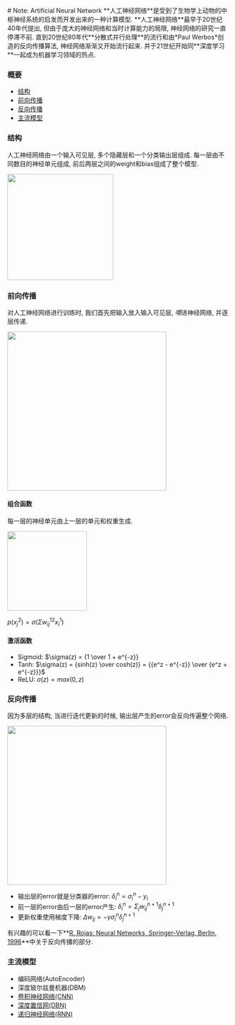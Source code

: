 <head>
  <script type="text/javascript" src="http://cdn.mathjax.org/mathjax/latest/MathJax.js?config=default"></script>
</head>
# Note: Artificial Neural Network
**人工神经网络**是受到了生物学上动物的中枢神经系统的启发而开发出来的一种计算模型.
**人工神经网络**最早于20世纪40年代提出, 但由于庞大的神经网络和当时计算能力的局限, 神经网络的研究一直停滞不前.
直到20世纪80年代**分散式并行处理**的流行和由*Paul Werbos*创造的反向传播算法, 神经网络渐渐又开始流行起来. 并于21世纪开始同**深度学习**一起成为机器学习领域的热点.

### 概要
* [结构](#结构)
* [前向传播](#前向传播)
* [反向传播](#反向传播)
* [主流模型](#主流模型)

### 结构
人工神经网络由一个输入可见层, 多个隐藏层和一个分类输出层组成. 每一层由不同数目的神经单元组成, 前后两层之间的weight和bias组成了整个模型.

<img src="http://cs231n.github.io/assets/nn1/neural_net2.jpeg" height="240">

### 前向传播
对人工神经网络进行训练时, 我们首先把输入放入输入可见层, *喂*进神经网络, 并逐层传递.

<img src="http://ufldl.stanford.edu/tutorial/images/Network331.png" height="360">

#### 组合函数
每一层的神经单元由上一层的单元和权重生成.

<img src="http://ufldl.stanford.edu/tutorial/images/SingleNeuron.png" height="180">

$p(x_j^2) = \sigma(\Sigma w_{ij}^{12}x_i^1)$

#### 激活函数
- Sigmoid: $\sigma(z) = {1 \over 1 + e^{-z}}
- Tanh: $\sigma(z) = {sinh(z) \over cosh(z)} = {{e^z - e^{-z}} \over {e^z + e^{-z}}}$
- ReLU: $\sigma(z) = max(0, z)$

### 反向传播
因为多层的结构, 当进行迭代更新的时候, 输出层产生的error会反向传遍整个网络.

<img src="http://i.stack.imgur.com/H1KsG.png" height="360">

- 输出层的error就是分类器的error: $\delta_i^n = \sigma_i^n - y_i$
- 前一层的error由后一层的error产生: $\delta_i^n = \Sigma_j w_{ij}^{n+1} \delta_j^{n+1}$
- 更新权重使用梯度下降: $\Delta w_{ij} = -\gamma \sigma_i^n \delta_j^{n+1}$

有兴趣的可以看一下**[R. Rojas: Neural Networks, Springer-Verlag, Berlin, 1996](https://page.mi.fu-berlin.de/rojas/neural/chapter/K7.pdf)**中关于反向传播的部分.

### 主流模型
- 编码网络(AutoEncoder)
- 深度玻尔兹曼机器(DBM)
- [卷积神经网络(CNN)](tanswarp/cnn.md)
- [深度置信网(DBN)](transwarp/dbn.md)
- [递归神经网络(RNN)](transwarp/rnn.md)


